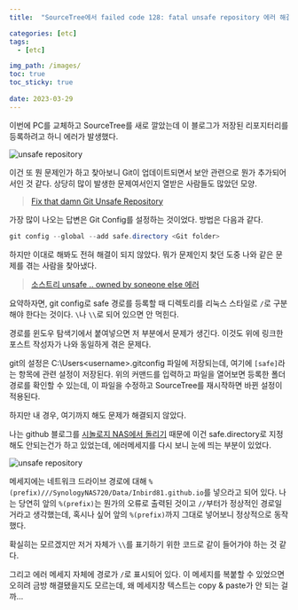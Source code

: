 ```yaml
---
title:  "SourceTree에서 failed code 128: fatal unsafe repository 에러 해결법"

categories: [etc]
tags:
  - [etc]

img_path: /images/
toc: true
toc_sticky: true
 
date: 2023-03-29
---
```

이번에 PC를 교체하고 SourceTree를 새로 깔았는데 이 블로그가 저장된 리포지터리를 등록하려고 하니 에러가 발생했다.

![unsafe repository](2023-03-29-1.png)

이건 또 뭔 문제인가 하고 찾아보니 Git이 업데이트되면서 보안 관련으로 뭔가 추가되어서인 것 같다. 상당히 많이 발생한 문제여서인지 열받은 사람들도 많았던 모양.

> [Fix that damn Git Unsafe Repository](https://weblog.west-wind.com/posts/2023/Jan/05/Fix-that-damn-Git-Unsafe-Repository)

가장 많이 나오는 답변은 Git Config를 설정하는 것이었다. 방법은 다음과 같다.

```powershell
git config --global --add safe.directory <Git folder>
```

하지만 이대로 해봐도 전혀 해결이 되지 않았다.
뭐가 문제인지 찾던 도중 나와 같은 문제를 겪는 사람을 찾아냈다.

> [소스트리 unsafe .. owned by soneone else 에러](https://manggong.org/153)

요약하자면, git config로 safe 경로를 등록할 때 디렉토리를 리눅스 스타일로 `/`로 구분해야 한다는 것이다. `\`나 `\\`로 되어 있으면 안 먹힌다.

경로를 윈도우 탐색기에서 붙여넣으면 저 부분에서 문제가 생긴다. 이것도 위에 링크한 포스트 작성자가 나와 동일하게 겪은 문제다.

git의 설정은 C:\Users\<username>\.gitconfig 파일에 저장되는데, 여기에 `[safe]`라는 항목에 관련 설정이 저장된다. 위의 커맨드를 입력하고 파일을 열어보면 등록한 폴더 경로를 확인할 수 있는데, 이 파일을 수정하고 SourceTree를 재시작하면 바뀐 설정이 적용된다.

하지만 내 경우, 여기까지 해도 문제가 해결되지 않았다.

나는 github 블로그를 [시놀로지 NAS에서 돌리기](https://inbird81.github.io/posts/install-jelyll-Synology-nas/) 때문에 이건 safe.directory로 지정해도 안되는건가 하고 있었는데, 에러메세지를 다시 보니 눈에 띄는 부분이 있었다.

![unsafe repository](2023-03-29-1.png)

메세지에는 네트워크 드라이브 경로에 대해 `%(prefix)///SynologyNAS720/Data/Inbird81.github.io`를 넣으라고 되어 있다. 
나는 당연히 앞의 `%(prefix)`는 뭔가의 오류로 출력된 것이고 `//`부터가 정상적인 경로일 거라고 생각했는데, 혹시나 싶어 앞의 `%(prefix)`까지 그대로 넣어보니 정상적으로 동작했다.

확실히는 모르겠지만 저거 자체가 `\\`를 표기하기 위한 코드로 같이 들어가야 하는 것 같다.

그리고 에러 메세지 자체에 경로가 `/`로 표시되어 있다. 이 메세지를 복붙할 수 있었으면 오히려 금방 해결됐을지도 모르는데, 왜 메세지창 텍스트는 copy & paste가 안 되는 걸까...